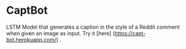 # CaptBot
LSTM Model that generates a caption in the style of a Reddit comment when given an image as input.
Try it [here] (https://capt-bot.herokuapp.com/) .

